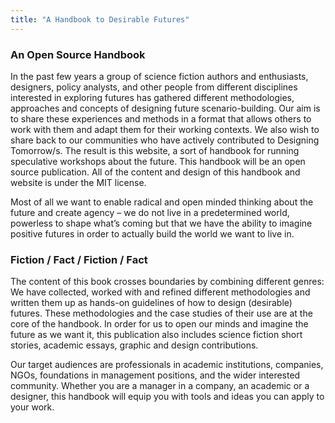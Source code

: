 ```yaml
---
title: "A Handbook to Desirable Futures"
---
```


### An Open Source Handbook

In the past few years a group of science fiction authors and enthusiasts, designers, policy analysts, and other people from different disciplines interested in exploring futures has gathered different methodologies, approaches and concepts of designing future scenario-building. Our aim is to share these experiences and methods in a format that allows others to work with them and adapt them for their working contexts. We also wish to share back to our communities who have actively contributed to Designing Tomorrow/s. The result is this website, a sort of handbook for running speculative workshops about the future. This handbook will be an open source publication. All of the content and design of this handbook and website is under the MIT license.

Most of all we want to enable radical and open minded thinking about the future and create agency – we do not live in a predetermined world, powerless to shape what’s coming but that we have the ability to imagine positive futures in order to actually build the world we want to live in.

 
### Fiction / Fact / Fiction / Fact

The content of this book crosses boundaries by combining different genres: We have collected, worked with and refined different methodologies and written them up as hands-on guidelines of how to design (desirable) futures. These methodologies and the case studies of their use are at the core of the handbook. In order for us to open our minds and imagine the future as we want it, this publication also includes science fiction short stories, academic essays, graphic and design contributions.

Our target audiences are professionals in academic institutions, companies, NGOs, foundations in management positions, and the wider interested community. Whether you are a manager in a company, an academic or a designer, this handbook will equip you with tools and ideas you can apply to your work.
